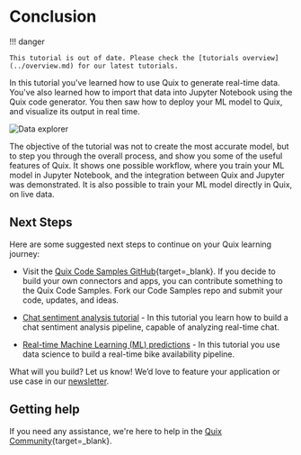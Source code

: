 # Conclusion

!!! danger

    This tutorial is out of date. Please check the [tutorials overview](../overview.md) for our latest tutorials.

In this tutorial you've learned how to use Quix to generate real-time data. You've also learned how to import that data into Jupyter Notebook using the Quix code generator. You then saw how to deploy your ML model to Quix, and visualize its output in real time.

![Data explorer](./images/visualize-result.png)

The objective of the tutorial was not to create the most accurate model, but to step you through the overall process, and show you some of the useful features of Quix. It shows one possible workflow, where you train your ML model in Jupyter Notebook, and the integration between Quix and Jupyter was demonstrated. It is also possible to train your ML model directly in Quix, on live data.

## Next Steps

Here are some suggested next steps to continue on your Quix learning journey:

* Visit the [Quix Code Samples GitHub](https://github.com/quixio/quix-samples){target=_blank}. If you decide to build your own connectors and apps, you can contribute something to the Quix Code Samples. Fork our Code Samples repo and submit your code, updates, and ideas.

* [Chat sentiment analysis tutorial](../sentiment-analysis/overview.md) - In this tutorial you learn how to build a chat sentiment analysis pipeline, capable of analyzing real-time chat.

* [Real-time Machine Learning (ML) predictions](../data-science/overview.md) - In this tutorial you use data science to build a real-time bike availability pipeline.

What will you build? Let us know! We’d love to feature your application or use case in our [newsletter](https://www.quix.io/community/).

## Getting help

If you need any assistance, we're here to help in the [Quix Community](https://quix.io/slack-invite){target=_blank}.